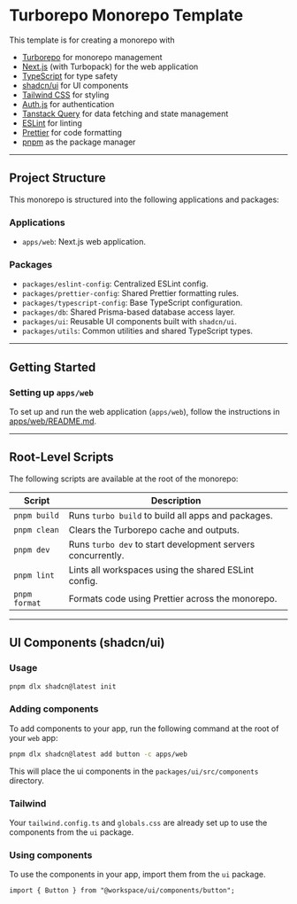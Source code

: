 # Turborepo Monorepo Template

This template is for creating a monorepo with

- [Turborepo](https://turborepo.com/) for monorepo management
- [Next.js](https://nextjs.org/) (with Turbopack) for the web application
- [TypeScript](https://www.typescriptlang.org/) for type safety
- [shadcn/ui](https://ui.shadcn.com/) for UI components
- [Tailwind CSS](https://tailwindcss.com/) for styling
- [Auth.js](https://authjs.dev/) for authentication
- [Tanstack Query](https://tanstack.com/query/latest) for data fetching and state management
- [ESLint](https://eslint.org/) for linting
- [Prettier](https://prettier.io/) for code formatting
- [pnpm](https://pnpm.io/) as the package manager

---

## Project Structure

This monorepo is structured into the following applications and packages:

### Applications

- `apps/web`: Next.js web application.

### Packages

- `packages/eslint-config`: Centralized ESLint config.
- `packages/prettier-config`: Shared Prettier formatting rules.
- `packages/typescript-config`: Base TypeScript configuration.
- `packages/db`: Shared Prisma-based database access layer.
- `packages/ui`: Reusable UI components built with `shadcn/ui`.
- `packages/utils`: Common utilities and shared TypeScript types.

---

## Getting Started

### Setting up `apps/web`

To set up and run the web application (`apps/web`), follow the instructions in [apps/web/README.md](apps/web/README.md).

---

## Root-Level Scripts

The following scripts are available at the root of the monorepo:

| Script        | Description                                                 |
| ------------- | ----------------------------------------------------------- |
| `pnpm build`  | Runs `turbo build` to build all apps and packages.          |
| `pnpm clean`  | Clears the Turborepo cache and outputs.                     |
| `pnpm dev`    | Runs `turbo dev` to start development servers concurrently. |
| `pnpm lint`   | Lints all workspaces using the shared ESLint config.        |
| `pnpm format` | Formats code using Prettier across the monorepo.            |

---

## UI Components (shadcn/ui)

### Usage

```bash
pnpm dlx shadcn@latest init
```

### Adding components

To add components to your app, run the following command at the root of your `web` app:

```bash
pnpm dlx shadcn@latest add button -c apps/web
```

This will place the ui components in the `packages/ui/src/components` directory.

### Tailwind

Your `tailwind.config.ts` and `globals.css` are already set up to use the components from the `ui` package.

### Using components

To use the components in your app, import them from the `ui` package.

```tsx
import { Button } from "@workspace/ui/components/button";
```
